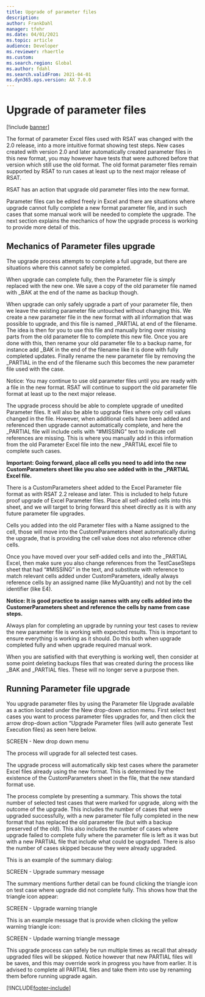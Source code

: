 ```yaml
---
title: Upgrade of parameter files
description: 
author: FrankDahl
manager: tfehr
ms.date: 04/01/2021
ms.topic: article
audience: Developer
ms.reviewer: rhaertle
ms.custom:
ms.search.region: Global
ms.author: fdahl
ms.search.validFrom: 2021-04-01
ms.dyn365.ops.version: AX 7.0.0
---
```


# Upgrade of parameter files

[!include [banner](../../includes/banner.md)]

The format of parameter Excel files used with RSAT was changed with the 2.0 release, into a more intuitive format showing test steps. New cases created with version 2.0 and later automatically created parameter files in this new format, you may however have tests that were authored before that version which still use the old format. The old format parameter files remain supported by RSAT to run cases at least up to the next major release of RSAT.

RSAT has an action that upgrade old parameter files into the new format.

Parameter files can be edited freely in Excel and there are situations where upgrade cannot fully complete a new format parameter file, and in such cases that some manual work will be needed to complete the upgrade. The next section explains the mechanics of how the upgrade process is working to provide more detail of this.

## Mechanics of Parameter files upgrade

The upgrade process attempts to complete a full upgrade, but there are situations where this cannot safely be completed.

When upgrade can complete fully, then the Parameter file is simply replaced with the new one. We save a copy of the old parameter file named with _BAK at the end of the name as backup though.

When upgrade can only safely upgrade a part of your parameter file, then we leave the existing parameter file untouched without changing this. We create a new parameter file in the new format with all information that was possible to upgrade, and this file is named _PARTIAL at end of the filename. The idea is then for you to use this file and manually bring over missing parts from the old parameter file to complete this new file. Once you are done with this, then rename your old parameter file to a backup name, for instance add _BAK in the end of the filename like it is done with fully completed updates. Finally rename the new parameter file by removing the _PARTIAL in the end of the filename such this becomes the new parameter file used with the case.

Notice: You may continue to use old parameter files until you are ready with a file in the new format. RSAT will continue to support the old parameter file format at least up to the next major release.

The upgrade process should be able to complete upgrade of unedited Parameter files. It will also be able to upgrade files where only cell values changed in the file. However, when additional cells have been added and referenced then upgrade cannot automatically complete, and here the _PARTIAL file will include cells with “#MISSING” text to indicate cell references are missing. This is where you manually add in this information from the old Parameter Excel file into the new _PARTIAL excel file to complete such cases.

**Important: Going forward, place all cells you need to add into the new CustomParameters sheet like you also see added with in the _PARTIAL Excel file.**

There is a CustomParameters sheet added to the Excel Parameter file format as with RSAT 2.2 release and later. This is included to help future proof upgrade of Excel Parameter files. Place all self-added cells into this sheet, and we will target to bring forward this sheet directly as it is with any future parameter file upgrades.

Cells you added into the old Parameter files with a Name assigned to the cell, those will move into the CustomParameters sheet automatically during the upgrade, that is providing the cell value does not also reference other cells.

Once you have moved over your self-added cells and into the _PARTIAL Excel, then make sure you also change references from the TestCaseSteps sheet that had “#MISSING” in the text, and substitute with reference to match relevant cells added under CustomParameters, ideally always reference cells by an assigned name (like MyQuantity) and not by the cell identifier (like E4).

**Notice: It is good practice to assign names with any cells added into the CustomerParameters sheet and reference the cells by name from case steps.**

Always plan for completing an upgrade by running your test cases to review the new parameter file is working with expected results. This is important to ensure everything is working as it should. Do this both when upgrade completed fully and when upgrade required manual work.

When you are satisfied with that everything is working well, then consider at some point deleting backups files that was created during the process like _BAK and _PARTIAL files. These will no longer serve a purpose then.

## Running Parameter file upgrade

You upgrade parameter files by using the Parameter file Upgrade available as a action located under the New drop-down action menu. First select test cases you want to process parameter files upgrades for, and then click the arrow drop-down action “Upgrade Parameter files (will auto generate Test Execution files) as seen here below.

SCREEN - New drop down menu

The process will upgrade for all selected test cases.

The upgrade process will automatically skip test cases where the parameter Excel files already using the new format. This is determined by the existence of the CustomParameters sheet in the file, that the new standard format use.

The process complete by presenting a summary. This shows the total number of selected test cases that were marked for upgrade, along with the outcome of the upgrade. This includes the number of cases that were upgraded successfully, with a new parameter file fully completed in the new format that has replaced the old parameter file (but with a backup preserved of the old). This also includes the number of cases where upgrade failed to complete fully where the parameter file is left as it was but with a new PARTIAL file that include what could be upgraded. There is also the number of cases skipped because they were already upgraded.

This is an example of the summary dialog:

SCREEN - Upgrade summary message

The summary mentions further detail can be found clicking the triangle icon on test case where upgrade did not complete fully. This shows how that the triangle icon appear:

SCREEN - Upgrade warning triangle

This is an example message that is provide when clicking the yellow warning triangle icon:

SCREEN - Updade warning triangle message

This upgrade process can safely be run multiple times as recall that already upgraded files will be skipped. Notice however that new PARTIAL files will be saves, and this may override work in progress you have from earlier. It is advised to complete all PARTIAL files and take them into use by renaming them before running upgrade again.

[!INCLUDE[footer-include](../../../../includes/footer-banner.md)]
